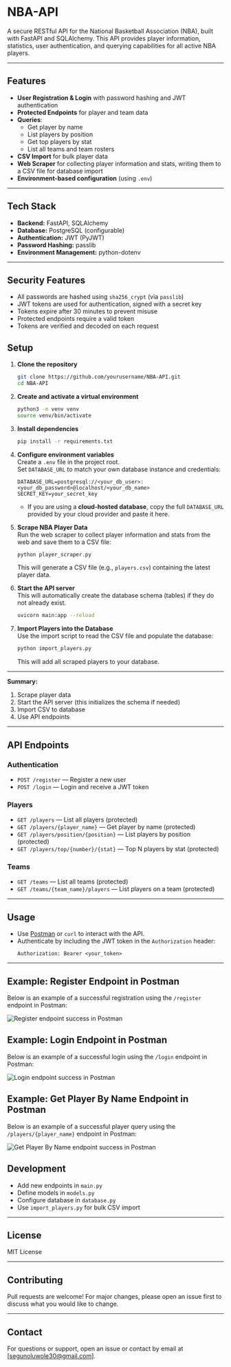 # NBA-API

A secure RESTful API for the National Basketball Association (NBA), built with FastAPI and SQLAlchemy. This API provides player information, statistics, user authentication, and querying capabilities for all active NBA players.

---

## Features

- **User Registration & Login** with password hashing and JWT authentication
- **Protected Endpoints** for player and team data
- **Queries**:  
  - Get player by name  
  - List players by position  
  - Get top players by stat  
  - List all teams and team rosters
- **CSV Import** for bulk player data
- **Web Scraper** for collecting player information and stats, writing them to a CSV file for database import
- **Environment-based configuration** (using `.env`)

---

## Tech Stack

- **Backend:** FastAPI, SQLAlchemy
- **Database:** PostgreSQL (configurable)
- **Authentication:** JWT (PyJWT)
- **Password Hashing:** passlib
- **Environment Management:** python-dotenv

---

## Security Features

- All passwords are hashed using `sha256_crypt` (via `passlib`)
- JWT tokens are used for authentication, signed with a secret key
- Tokens expire after 30 minutes to prevent misuse
- Protected endpoints require a valid token
- Tokens are verified and decoded on each request


## Setup

1. **Clone the repository**
   ```sh
   git clone https://github.com/yourusername/NBA-API.git
   cd NBA-API
   ```

2. **Create and activate a virtual environment**
   ```sh
   python3 -m venv venv
   source venv/bin/activate
   ```

3. **Install dependencies**
   ```sh
   pip install -r requirements.txt
   ```

4. **Configure environment variables**  
   Create a `.env` file in the project root.  
   Set `DATABASE_URL` to match your own database instance and credentials:
   ```
   DATABASE_URL=postgresql://<your_db_user>:<your_db_password>@localhost/<your_db_name>
   SECRET_KEY=your_secret_key
   ```
   - If you are using a **cloud-hosted database**, copy the full `DATABASE_URL` provided by your cloud provider and paste it here.

5. **Scrape NBA Player Data**  
   Run the web scraper to collect player information and stats from the web and save them to a CSV file:
   ```sh
   python player_scraper.py
   ```
   This will generate a CSV file (e.g., `players.csv`) containing the latest player data.

6. **Start the API server**  
   This will automatically create the database schema (tables) if they do not already exist.
   ```sh
   uvicorn main:app --reload
   ```


7. **Import Players into the Database**  
   Use the import script to read the CSV file and populate the database:
   ```sh
   python import_players.py
   ```
   This will add all scraped players to your database.

---

**Summary:**  
1. Scrape player data  
2. Start the API server (this initializes the schema if needed)  
3. Import CSV to database  
4. Use API endpoints

---

## API Endpoints

### **Authentication**
- `POST /register` — Register a new user
- `POST /login` — Login and receive a JWT token

### **Players**
- `GET /players` — List all players (protected)
- `GET /players/{player_name}` — Get player by name (protected)
- `GET /players/position/{position}` — List players by position (protected)
- `GET /players/top/{number}/{stat}` — Top N players by stat (protected)

### **Teams**
- `GET /teams` — List all teams (protected)
- `GET /teams/{team_name}/players` — List players on a team (protected)

---

## Usage

- Use [Postman](https://www.postman.com/) or `curl` to interact with the API.
- Authenticate by including the JWT token in the `Authorization` header:
  ```
  Authorization: Bearer <your_token>
  ```

---

## Example: Register Endpoint in Postman

Below is an example of a successful registration using the `/register` endpoint in Postman:

![Register endpoint success in Postman](images/register.png)

## Example: Login Endpoint in Postman

Below is an example of a successful login using the `/login` endpoint in Postman:

![Login endpoint success in Postman](images/login.png)

## Example: Get Player By Name Endpoint in Postman

Below is an example of a successful player query using the `/players/{player_name}` endpoint in Postman:

![Get Player By Name endpoint success in Postman](images/get_player.png)


## Development

- Add new endpoints in `main.py`
- Define models in `models.py`
- Configure database in `database.py`
- Use `import_players.py` for bulk CSV import

---

## License

MIT License

---

## Contributing

Pull requests are welcome! For major changes, please open an issue first to discuss what you would like to change.

---

## Contact

For questions or support, open an issue or contact by email at [segunoluwole30@gmail.com].
